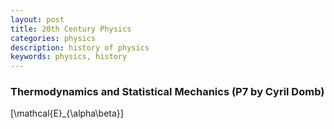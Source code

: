 ```yaml
---
layout: post
title: 20th Century Physics
categories: physics
description: history of physics
keywords: physics, history
---
```


### Thermodynamics and Statistical Mechanics (P7 by Cyril Domb)
\[\mathcal{E}_{\alpha\beta}\]
